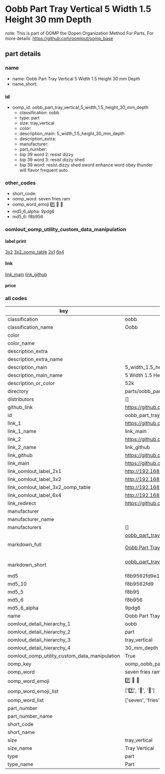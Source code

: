 # Oobb Part Tray Vertical 5 Width 1.5 Height 30 mm Depth  

note: This is part of OOMP the Oopen Organization Method For Parts. For more details: https://github.com/oomlout/oomp_base

##  part details
  







### name
* name: Oobb Part Tray Vertical 5 Width 1.5 Height 30 mm Depth
* name_short: 
### id
* oomp_id: oobb_part_tray_vertical_5_width_1.5_height_30_mm_depth
  * classification: oobb
  * type: part
  * size: tray_vertical
  * color: 
  * description_main: 5_width_1.5_height_30_mm_depth
  * description_extra: 
  * manufacturer: 
  * part_number: 
  * bip 39 word 2: resist dizzy
  * bip 39 word 3: resist dizzy shed
  * bip 39 word: resist dizzy shed sword enhance word obey thunder will flavor frequent auto

### other_codes
* short_code: 
* oomp_word: seven fries ram
* oomp_word_emoji :seven: :fries: :ram:
* md5_6_alpha: 9pdg6
* md5_6: f8b956






### oomlout_oomp_utility_custom_data_manipulation
#### label print
[3x2](http://192.168.1.245:1112/?label=oomp%209pdg6)
[3x2_oomp_table](http://192.168.1.108:1112/?label=oomp%209pdg6)
[2x1](http://192.168.1.242:1112/?label=oomp%209pdg6)
[6x4](http://192.168.1.55:1112/?label=oomp%209pdg6)    

#### link

[link_main](https://github.com/oomlout/oomlout_oomp_version_1_messy/tree/main/parts/oobb_part_tray_vertical_5_width_1.5_height_30_mm_depth) [link_github](https://github.com/oomlout/oomlout_oomp_version_1_messy/tree/main/parts/oobb_part_tray_vertical_5_width_1.5_height_30_mm_depth)                             

#### price







### all codes 
| key | value |  
| --- | --- |  
| classification | oobb |  
| classification_name | Oobb |  
| color |  |  
| color_name |  |  
| description_extra |  |  
| description_extra_name |  |  
| description_main | 5_width_1.5_height_30_mm_depth |  
| description_main_name | 5 Width 1.5 Height 30 mm Depth |  
| description_or_color | 52k |  
| directory | parts/oobb_part_tray_vertical_5_width_1.5_height_30_mm_depth |  
| distributors | [] |  
| github_link | https://github.com/oomlout/oomlout_oomp_part_src/tree/main/parts/oobb_part_tray_vertical_5_width_1.5_height_30_mm_depth |  
| id | oobb_part_tray_vertical_5_width_1.5_height_30_mm_depth |  
| link_1 | https://github.com/oomlout/oomlout_oomp_version_1_messy/tree/main/parts/oobb_part_tray_vertical_5_width_1.5_height_30_mm_depth |  
| link_1_name | link_main |  
| link_2 | https://github.com/oomlout/oomlout_oomp_version_1_messy/tree/main/parts/oobb_part_tray_vertical_5_width_1.5_height_30_mm_depth |  
| link_2_name | link_github |  
| link_github | https://github.com/oomlout/oomlout_oomp_version_1_messy/tree/main/parts/oobb_part_tray_vertical_5_width_1.5_height_30_mm_depth |  
| link_main | https://github.com/oomlout/oomlout_oomp_version_1_messy/tree/main/parts/oobb_part_tray_vertical_5_width_1.5_height_30_mm_depth |  
| link_oomlout_label_2x1 | http://192.168.1.242:1112/?label=oomp%209pdg6 |  
| link_oomlout_label_3x2 | http://192.168.1.245:1112/?label=oomp%209pdg6 |  
| link_oomlout_label_3x2_oomp_table | http://192.168.1.108:1112/?label=oomp%209pdg6 |  
| link_oomlout_label_6x4 | http://192.168.1.55:1112/?label=oomp%209pdg6 |  
| link_redirect | https://github.com/oomlout/oomlout_oomp_version_1_messy/tree/main/parts/oobb_part_tray_vertical_5_width_1.5_height_30_mm_depth |  
| manufacturer |  |  
| manufacturer_name |  |  
| manufacturers | [] |  
| markdown_full | [oobb_part_tray_vertical_5_width_1.5_height_30_mm_depth](none)<br>[](none)<br>[Oobb Part Tray Vertical 5 Width 1.5 Height 30 Mm Depth](none)<br><br> |  
| markdown_short | [oobb_part_tray_vertical_5_width_1.5_height_30_mm_depth](none)<br><br> |  
| md5 | f8b9562fd9e192fff5a54dc58a900dbb |  
| md5_10 | f8b9562fd9 |  
| md5_5 | f8b95 |  
| md5_6 | f8b956 |  
| md5_6_alpha | 9pdg6 |  
| name | Oobb Part Tray Vertical 5 Width 1.5 Height 30 mm Depth |  
| oomlout_detail_hierarchy_1 | oobb |  
| oomlout_detail_hierarchy_2 | part |  
| oomlout_detail_hierarchy_3 | tray_vertical |  
| oomlout_detail_hierarchy_4 | 30_mm_depth |  
| oomlout_oomp_utility_custom_data_manipulation | True |  
| oomp_key | oomp_oobb_part_tray_vertical_5_width_1.5_height_30_mm_depth |  
| oomp_word | seven fries ram |  
| oomp_word_emoji | :seven: :fries: :ram: |  
| oomp_word_emoji_list | [':seven:', ':fries:', ':ram:'] |  
| oomp_word_list | ['seven', 'fries', 'ram'] |  
| part_number |  |  
| part_number_name |  |  
| short_code |  |  
| short_name |  |  
| size | tray_vertical |  
| size_name | Tray Vertical |  
| type | part |  
| type_name | Part |  
